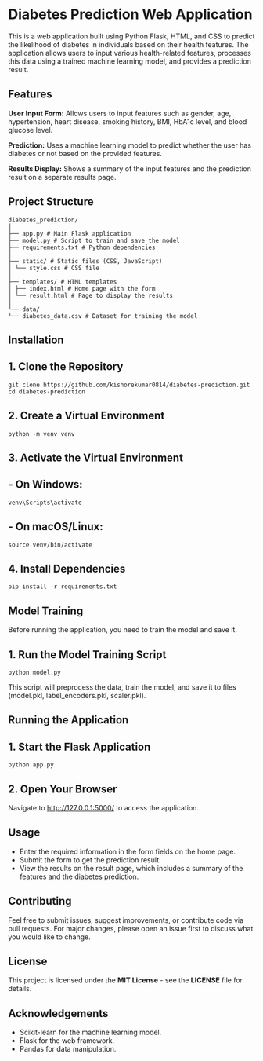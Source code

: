# Diabetes Prediction Web Application

This is a web application built using Python Flask, HTML, and CSS to predict the likelihood of diabetes in individuals based on their health features. The application allows users to input various health-related features, processes this data using a trained machine learning model, and provides a prediction result.

## Features
**User Input Form:** Allows users to input features such as gender, age, hypertension, heart disease, smoking history, BMI, HbA1c level, and blood glucose level.

**Prediction:** Uses a machine learning model to predict whether the user has diabetes or not based on the provided features.

**Results Display:** Shows a summary of the input features and the prediction result on a separate results page.

## Project Structure
    diabetes_prediction/
    │
    ├── app.py # Main Flask application
    ├── model.py # Script to train and save the model
    ├── requirements.txt # Python dependencies  
    │
    ├── static/ # Static files (CSS, JavaScript)
    │ └── style.css # CSS file
    │
    ├── templates/ # HTML templates
    │ ├── index.html # Home page with the form
    │ └── result.html # Page to display the results
    │
    └── data/
    └── diabetes_data.csv # Dataset for training the model

## Installation

## 1. Clone the Repository
    git clone https://github.com/kishorekumar0814/diabetes-prediction.git
    cd diabetes-prediction

## 2. Create a Virtual Environment
    python -m venv venv

## 3. Activate the Virtual Environment
## - On Windows:
    venv\Scripts\activate
## - On macOS/Linux:
    source venv/bin/activate

## 4. Install Dependencies
    pip install -r requirements.txt

## Model Training
Before running the application, you need to train the model and save it.
## 1. Run the Model Training Script
    python model.py
This script will preprocess the data, train the model, and save it to files (model.pkl, label_encoders.pkl, scaler.pkl).

## Running the Application

## 1. Start the Flask Application
    python app.py

## 2. Open Your Browser
Navigate to http://127.0.0.1:5000/ to access the application.

## Usage
 - Enter the required information in the form fields on the home page.
 - Submit the form to get the prediction result.
 - View the results on the result page, which includes a summary of the features and the diabetes prediction.

## Contributing
Feel free to submit issues, suggest improvements, or contribute code via pull requests. For major changes, please open an issue first to discuss what you would like to change.

## License
This project is licensed under the **MIT License** - see the **LICENSE** file for details.

## Acknowledgements
- Scikit-learn for the machine learning model.
- Flask for the web framework.
- Pandas for data manipulation.

